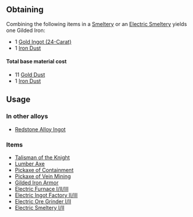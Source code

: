 
## Obtaining

Combining the following items in a [Smeltery](https://github.com/Slimefun/Slimefun4/wiki/Smeltery) or an [Electric Smeltery](https://github.com/Slimefun/Slimefun4/wiki/Electric-Smeltery) yields one Gilded Iron:

* 1 [Gold Ingot (24-Carat)](https://github.com/Slimefun/Slimefun4/wiki/Gold-Ingot#Gold-Ingot-24-Carat)
* 1 [Iron Dust](https://github.com/Slimefun/Slimefun4/wiki/Iron-Dust)

#### Total base material cost

* 11 [Gold Dust](https://github.com/Slimefun/Slimefun4/wiki/Gold-Dust)
* 1 [Iron Dust](https://github.com/Slimefun/Slimefun4/wiki/Iron-Dust)

## Usage

### In other alloys

* [Redstone Alloy Ingot](https://github.com/Slimefun/Slimefun4/wiki/Redstone-Alloy-Ingot)

### Items

* [Talisman of the Knight](https://github.com/Slimefun/Slimefun4/wiki/Talismans)
* [Lumber Axe](https://github.com/Slimefun/Slimefun4/wiki/Lumber-Axe)
* [Pickaxe of Containment](https://github.com/Slimefun/Slimefun4/wiki/Pickaxe-of-Containment)
* [Pickaxe of Vein Mining](https://github.com/Slimefun/Slimefun4/wiki/Pickaxe-of-Vein-Mining)
* [Gilded Iron Armor](https://github.com/Slimefun/Slimefun4/wiki/Armor#gilded-iron-armor)
* [Electric Furnace I/II/III](https://github.com/Slimefun/Slimefun4/wiki/Electric-Furnace)
* [Electric Ingot Factory II/III](https://github.com/Slimefun/Slimefun4/wiki/Electric-Ingot-Factory)
* [Electric Ore Grinder I/II](https://github.com/Slimefun/Slimefun4/wiki/Electric-Ore-Grinder)
* [Electric Smeltery I/II](https://github.com/Slimefun/Slimefun4/wiki/Electric-Smeltery)
